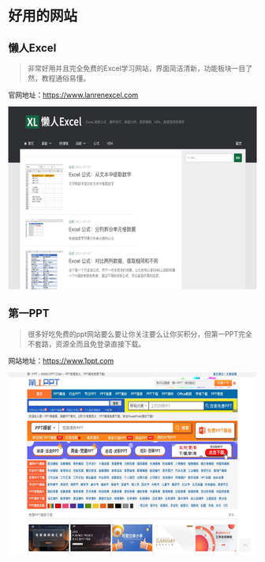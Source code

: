 # 好用的网站
## 懒人Excel
> 非常好用并且完全免费的Excel学习网站，界面简洁清新，功能板块一目了然，教程通俗易懂。

官网地址：https://www.lanrenexcel.com
<!-- ![](..%2F..%2F..%2Fphoto%2F%E6%87%92%E4%BA%BAExcel.jpg) -->
<img src="photo/懒人Excel.jpg" width=671 height=370 alt ="懒人Excel">

## 第一PPT
> 很多好吃免费的ppt网站要么要让你关注要么让你买积分，但第一PPT完全不套路，资源全而且免登录直接下载。

网站地址：https://www.1ppt.com
<!-- ![](..%2F..%2F..%2Fphoto%2F%E7%AC%AC%E4%B8%80PPT.jpg) -->
<img src="photo/第一PPT.jpg" width=671 height=370 alt ="第一PPT">